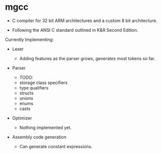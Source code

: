 # mgcc
- C compiler for 32 bit ARM architectures and a custom 8 bit architecture.

- Following the ANSI C standard outlined in K&R Second Edition.

Currently Implementing:
- Lexer
    - Adding features as the parser grows, generates most tokens so far.

- Parser
   - TODO:
   	- storage class specifiers
	- type qualifiers
	- structs
	- unions
	- enums
	- casts


- Optimizer
    - Nothing implemented yet.

- Assembly code generation
    - Can generate constant expressions.
